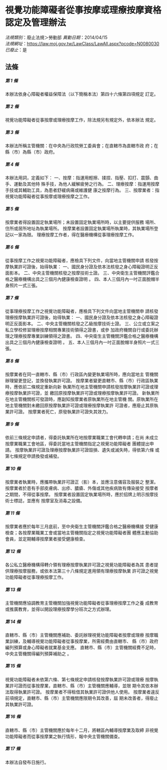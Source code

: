 # 視覺功能障礙者從事按摩或理療按摩資格認定及管理辦法

*法規類別*：廢止法規＞勞動部
*異動日期*：2014/04/15  
*法規網址*：https://law.moj.gov.tw/LawClass/LawAll.aspx?pcode=N0080030
*已廢止*：是


## 法條
##### 第 1 條
本辦法依身心障礙者權益保障法（以下簡稱本法）第四十六條第四項規定
訂定。

##### 第 2 條
視覺功能障礙者從事按摩或理療按摩工作，除法規另有規定外，依本辦法
規定。

##### 第 3 條
本辦法所稱主管機關：在中央為行政院勞工委員會；在直轄市為直轄市政
府；在縣（市）為縣（市）政府。

##### 第 4 條
本辦法用詞，定義如下：
一、按摩：指運用輕擦、揉捏、指壓、扣打、震顫、曲手、運動及其他特
    殊手技，為他人緩解疲勞之行為。
二、理療按摩：指運用按摩手技或其輔助工具，為患者舒緩病痛或維護健
    康之按摩行為。
三、按摩業者：指視覺功能障礙者從事按摩或理療按摩之工作。

##### 第 5 條
按摩業者得設置固定執業場所；未設置固定執業場所時，以主要提供服務
場所、住所或居所地址為執業場所。
按摩業者設置固定執業場所執業時，其執業場所登記以一家為限。
理療按摩工作者，得在醫療機構從事理療按摩工作。

##### 第 6 條
從事按摩工作之視覺功能障礙者，應檢具下列文件，向當地主管機關申請
核發按摩執業許可證後，始得執業：
一、國民身分證及依本法核發之身心障礙證明正反面影本。
二、中央主管機關核發之按摩技術士證。
三、中央衛生主管機關評鑑合格之醫療機構出具之三個月內健康檢查證明
    。
四、本人三個月內一吋正面脫帽半身照片一式三張。

##### 第 7 條
從事理療按摩工作之視覺功能障礙者，應檢具下列文件向當地主管機關申
請核發理療按摩執業許可證後，始得執業：
一、國民身分證及依本法核發之身心障礙證明正反面影本。
二、中央主管機關核發之乙級按摩技術士證。
三、公立或立案之私立學校修習理療按摩相關專業技術領得之證書，或參
    加政府機關自行或委託辦理之理療按摩專業訓練領得之證書。
四、中央衛生主管機關評鑑合格之醫療機構出具之三個月內健康檢查證明
    。
五、本人三個月內一吋正面脫帽半身照片一式三張。

##### 第 8 條
按摩業者在同一直轄市、縣（市）行政區內變更執業場所時，應向當地主
管機關辦理變更登記，並換發執業許可證。
按摩業者變更直轄市、縣（市）行政區執業時，應依前二條規定重新向新
執業所在地主管機關申請核發按摩執業許可證或理療按摩執業許可證，並
繳回原按摩執業許可證或理療按摩執業許可證。
新執業所在地主管機關核可發證時，應副知按摩業者原執業所在地主管機
關。原執業所在地主管機關對未繳回原按摩執業許可證或理療按摩執業許
可證者，應廢止其原執業許可證。
按摩業者死亡，原發執業許可證失其效力。

##### 第 9 條
依前三條規定申請者，得委託執業所在地按摩業職業工會代轉申請；在尚
未成立按摩業職業工會地區，得委託當地主管機關指定之視覺功能障礙者
團體提出申請。
按摩執業許可證及理療按摩執業許可證毀損、遺失或滅失時，得依第六條
或第七條規定申請換發或補發。

##### 第 10 條
按摩業者執業時，應攜帶執業許可證正（影）本，並應注意儀容及服裝之
整潔。
按摩業者於患有手部皮膚病、出疹、膿瘡、外傷或其他疾病致有傳染接受
按摩者之期間，不得從事按摩。
按摩業者設置固定執業場所時，應於招牌上明示按摩技術士標誌，並應有
按摩室及消毒之設備。

##### 第 11 條
按摩業者應於每年三月底前，至中央衛生主管機關評鑑合格之醫療機構接
受健康檢查；各按摩業職業工會或當地主管機關指定之視覺功能障礙者團
體應主動協助會員，並定期輔導按摩業者接受健康檢查。

##### 第 12 條
各公私立醫療機構得轉介領有理療按摩執業許可證之視覺功能障礙者為其
患者提供理療按摩服務，或依本法第三十八條規定進用領有理療按摩執業
許可證之視覺功能障礙者從事理療按摩工作。

##### 第 13 條
主管機關應協調教育主管機關加強視覺功能障礙者從事理療按摩工作之養
成教育或推廣教育，並得以開設理療按摩學分班次之方式辦理。

##### 第 14 條
直轄市、縣（市）主管機關應補助、委託辦理視覺功能障礙者按摩或理療
按摩職業訓練，及輔導視覺功能障礙者從事按摩業，所需經費由直轄市、
縣（市）政府編列預算或身心障礙者就業基金支應。
直轄市、縣（市）主管機關經費不足時，中央主管機關得編列預算補助之
。

##### 第 15 條
視覺功能障礙者未依第六條、第七條規定申請核發按摩執業許可證或理療
按摩執業許可證而從事按摩業，直轄市、縣（市）主管機關應輔導，並限
期令其依本辦法取得執業許可證。
按摩業者不得租借其執業許可證供他人使用。
按摩業者違反前項規定，直轄市、縣（市）主管機關應限期令其改善，屆
期未改善者，得廢止其執業許可證。

##### 第 16 條
直轄市、縣（市）主管機關應於每年十二月，將轄區內輔導按摩業及取締
非視覺功能障礙者而從事按摩業之執行情形，報中央主管機關備查。

##### 第 17 條
本辦法自發布日施行。


